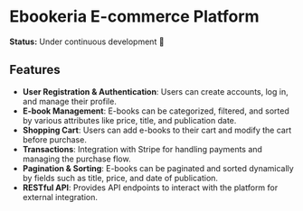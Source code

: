 # Ebookeria E-commerce Platform

**Status:** Under continuous development 🚧

## Features

- **User Registration & Authentication**: Users can create accounts, log in, and manage their profile.
- **E-book Management**: E-books can be categorized, filtered, and sorted by various attributes like price, title, and publication date.
- **Shopping Cart**: Users can add e-books to their cart and modify the cart before purchase.
- **Transactions**: Integration with Stripe for handling payments and managing the purchase flow.
- **Pagination & Sorting**: E-books can be paginated and sorted dynamically by fields such as title, price, and date of publication.
- **RESTful API**: Provides API endpoints to interact with the platform for external integration.
  
